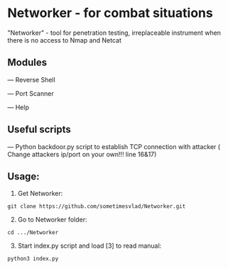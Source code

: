 # Networker - for combat situations
"Networker" - tool for penetration testing, irreplaceable instrument when there is no access to Nmap and Netcat 

## Modules

— Reverse Shell

— Port Scanner

— Help 

## Useful scripts

— Python backdoor.py script to establish TCP connection with attacker ( Change attackers ip/port on your own!!! line 16&17)  

## Usage: 

1. Get Networker:
```
git clone https://github.com/sometimesvlad/Networker.git
```
2. Go to Networker folder:
```
cd .../Networker
```
3. Start index.py script and load [3] to read manual:
```
python3 index.py
```
